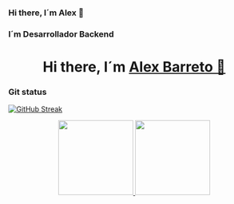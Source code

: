 ### Hi there, I´m Alex 👋
### I´m Desarrollador Backend

<div>
<h1 align="center">
   Hi there, I´m <a href="https://www.linkedin.com/in/alex-jose-barreto-zais-809989162/">Alex Barreto 👋</a>
  </h1> 
 
 
</div>



<!--
**alexbarretoz/alexbarretoz** is a ✨ _special_ ✨ repository because its `README.md` (this file) appears on your GitHub profile.

Here are some ideas to get you started:

- 🔭 I’m currently working on ...
- 🌱 I’m currently learning ...
- 👯 I’m looking to collaborate on ...
- 🤔 I’m looking for help with ...
- 💬 Ask me about ...
- 📫 How to reach me: ...
- 😄 Pronouns: ...
- ⚡ Fun fact: ...
-->
### Git status

 [![GitHub Streak](http://github-readme-streak-stats.herokuapp.com?user=alexbarretoz&theme=gruvbox)](https://git.io/streak-stats)


<div align="center">
  <a href="https://github.com/alexbarretoz">
    <img height="150em" src="[![GitHub Streak](http://github-readme-streak-stats.herokuapp.com?user=alexbarretoz&theme=gruvbox)](https://git.io/streak-stats)"/>
    <img height="150em" src="https://github-readme-stats.vercel.app/api/top-langs/?username=alexbarretoz&them&theme=dracula&hide_border=false&&layout=compact"/>
  </a>
</div>
